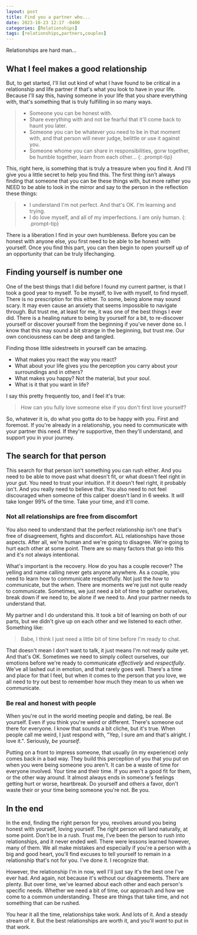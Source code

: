 ```yaml
---
layout: post
title: Find you a partner who...
date: 2023-10-23 12:17 -0400
categories: [Relationships]
tags: [relationships,partners,couples]
---
```


Relationships are hard man...

## What I feel makes a good relationship

But, to get started, I'll list out kind of what I have found to be critical in a relationship and life partner if that's what you look to have in your life. 
Because I'll say this, having someone in your life that you share everything with, that's something that is truly fulfilling in so many ways.

> * Someone you can be honest with.
> * Share everything with and not be fearful that it'll come back to haunt you later.
> * Someone you can be whatever you need to be in that moment with, and that person will never judge, belittle or use it against you.
> * Someone whome you can share in responsibilities, gorw together, be humble together, learn from each other...
{: .prompt-tip}

This, right here, is something that is truly a treasure when you find it. And I'll give you a little secret to help you find this. The first 
thing isn't always finding that someone that you can be these things with, but more rather you NEED to be able to look in the mirror and say to 
the person in the reflection these things:

> * I understand I'm not perfect. And that's OK. I'm learning and trying.
> * I do love myself, and all of my imperfections. I am only human.
{: .prompt-tip}

There is a liberation I find in your own humbleness. Before you can be honest with anyone else, you first need to be able to be honest with yourself. Once you find this part, you can then begin to open yourself up of an opportunity that can be truly lifechanging.

## Finding yourself is number one

One of the best things that I did before I found my current partner, is that I took a good year to myself. To be myself, to live with myself, to find myself.  There is no prescription for this either. To some, being alone may sound scary. It may even cause an anxiety that seems impossible to navigate through. But trust me, at least for me, it was one of the best things I ever did.  There is a healing nature to being by yourself for a bit, to re-discover yourself or discover yourself from the beginning if you've never done so. I know that this may sound a bit strange in the beginning, but trust me.  Our own conciousness can be deep and tangled. 

Finding those little sidestreets in yourself can be amazing. 

* What makes you react the way you react?
* What about your life gives you the perception you carry about your surroundings and in others?
* What makes you happy? Not the material, but your _soul_.
* What is it that you want in life?

I say this pretty frequently too, and I feel it's true:

> How can you fully love someone else if you don't first love yourself?

So, whatever it is, do what you gotta do to be happy with you.  First and foremost.  If you're already in a relationship, you need to communicate with your partner this need. If they're supportive, then they'll understand, and support you in your journey.

## The search for that person

This search for that person isn't something you can rush either. And you need to be able to move past what doesn't fit, or what doesn't feel right in your _gut_. You need to trust your intuition. If it doesn't feel right, it probably isn't. And you really need to believe that. You also need to not feel discouraged when someone of this caliper doesn't land in 6 weeks.  It _will_ take longer 99% of the time. Take your time, and it'll come.

### Not all relationships are free from discomfort

You also need to understand that the perfect relationship isn't one that's free of disagreement, fights and discomfort. ALL relationships have those aspects. After all, we're human and we're going to disagree. We're going to hurt each other at some point. There are so many factors that go into this and it's not always intentional. 

What's important is the recovery. How do you has a couple recover? The yelling and name calling never gets anyone anywhere. As a couple, you need to learn how to communicate respectfully. Not just the _how_ to communicate, but the _when_.  There are moments we're just not quite ready to communicate. Sometimes, we just need a bit of time to gather ourselves, break down if we need to, be alone if we need to.  And your partner needs to understand that.

My partner and I do understand this.  It took a bit of learning on both of our parts, but we didn't give up on each other and we listened to each other. Something like:

> Babe, I think I just need a little bit of time before I'm ready to chat.

That doesn't mean I don't want to talk, it just means I'm not ready quite yet.  And that's OK.  Sometimes we need to simply collect ourselves, our emotions before we're ready to communicate _effectively_ and _respectfully_. We've all lashed out in emotion, and that rarely goes well. There's a time and place for that I feel, but when it comes to the person that you love, we all need to try out best to remember how much they mean to us when we communicate.

### Be real and honest with people

When you're out in the world meeting people and dating, be real. Be yourself.  Even if you think you're weird or different.  There's someone out there for everyone. I know that sounds a bit cliche, but it's true. When people call me weird, I just respond with, "Yep, I sure am and that's alright. I love it.". Seriously, _be yourself_.

Putting on a front to impress someone, that usually (in my experience) only comes back in a bad way.  They build this perception of you that you put on when you were being someone you aren't. It can be a waste of time for everyone involved. Your time and their time. If you aren't a good fit for them, or the other way around. It almost always ends in someone's feelings getting hurt or worse, heartbreak. Do yourself and others a favor, don't waste their or your time being someone you're not. Be you.

## In the end

In the end, finding the right person for you, revolves around you being honest with yourself, loving yourself. The right person will land naturally, at some point. Don't be in a rush. Trust me, I've been the person to rush into relationships, and it never ended well. There were lessons learned however, many of them. We all make mistakes and especially if you're a person with a big and good heart, you'll find excuses to tell yourself to remain in a relationship that's not for you.  I've done it. I recognize that. 

However, the relationship I'm in now, well I'll just say it's the best one I've ever had. And again, not because it's without our disagreements. There are plenty.  But over time, we've learned about each other and each person's specific needs. Whether we need a bit of time, our approach and how we come to a common understanding.  These are things that take time, and not something that can be rushed.

You hear it all the time, relationships take work. And lots of it. And a steady stream of it.  But the best relationships are worth it, and you'll _want_ to put in that work.
